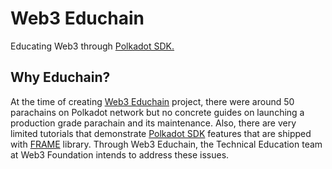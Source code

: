 # Web3 Educhain

Educating Web3 through [Polkadot SDK.](https://github.com/paritytech/polkadot-sdk)

## Why Educhain?

At the time of creating [Web3 Educhain](https://github.com/w3f/educhain) project, there were around 50 parachains on Polkadot network but no
concrete guides on launching a production grade parachain and its maintenance. Also, there are very limited 
tutorials that demonstrate [Polkadot SDK](https://github.com/paritytech/polkadot-sdk) features that are 
shipped with [FRAME](https://github.com/paritytech/polkadot-sdk/tree/master/substrate/frame) library. Through
Web3 Educhain, the Technical Education team at Web3 Foundation intends to address these issues.
